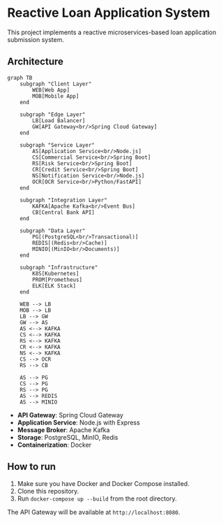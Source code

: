 # Reactive Loan Application System

This project implements a reactive microservices-based loan application submission system.

## Architecture

```mermaid
graph TB
    subgraph "Client Layer"
        WEB[Web App]
        MOB[Mobile App]
    end
    
    subgraph "Edge Layer"
        LB[Load Balancer]
        GW[API Gateway<br/>Spring Cloud Gateway]
    end
    
    subgraph "Service Layer"
        AS[Application Service<br/>Node.js]
        CS[Commercial Service<br/>Spring Boot]
        RS[Risk Service<br/>Spring Boot]
        CR[Credit Service<br/>Spring Boot]
        NS[Notification Service<br/>Node.js]
        OCR[OCR Service<br/>Python/FastAPI]
    end
    
    subgraph "Integration Layer"
        KAFKA[Apache Kafka<br/>Event Bus]
        CB[Central Bank API]
    end
    
    subgraph "Data Layer"
        PG[(PostgreSQL<br/>Transactional)]
        REDIS[(Redis<br/>Cache)]
        MINIO[(MinIO<br/>Documents)]
    end
    
    subgraph "Infrastructure"
        K8S[Kubernetes]
        PROM[Prometheus]
        ELK[ELK Stack]
    end
    
    WEB --> LB
    MOB --> LB
    LB --> GW
    GW --> AS
    AS <--> KAFKA
    CS <--> KAFKA
    RS <--> KAFKA
    CR <--> KAFKA
    NS <--> KAFKA
    CS --> OCR
    RS --> CB
    
    AS --> PG
    CS --> PG
    RS --> PG
    AS --> REDIS
    AS --> MINIO
```

- **API Gateway**: Spring Cloud Gateway
- **Application Service**: Node.js with Express
- **Message Broker**: Apache Kafka
- **Storage**: PostgreSQL, MinIO, Redis
- **Containerization**: Docker

## How to run

1. Make sure you have Docker and Docker Compose installed.
2. Clone this repository.
3. Run `docker-compose up --build` from the root directory.

The API Gateway will be available at `http://localhost:8080`.
